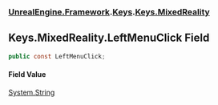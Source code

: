 ### [UnrealEngine.Framework](./UnrealEngine-Framework.md 'UnrealEngine.Framework').[Keys](./Keys.md 'UnrealEngine.Framework.Keys').[Keys.MixedReality](./Keys-MixedReality.md 'UnrealEngine.Framework.Keys.MixedReality')
## Keys.MixedReality.LeftMenuClick Field
  
```csharp
public const LeftMenuClick;
```
#### Field Value
[System.String](https://docs.microsoft.com/en-us/dotnet/api/System.String 'System.String')  
